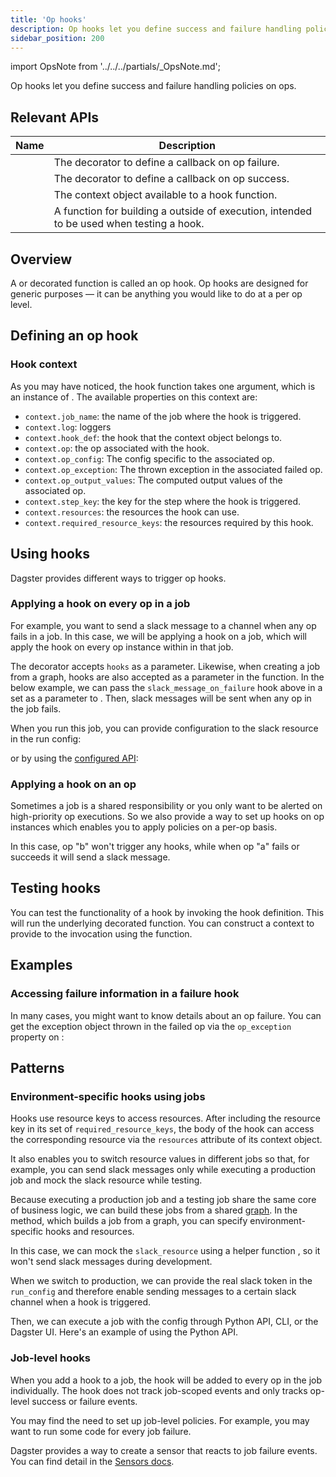 ```yaml
---
title: 'Op hooks'
description: Op hooks let you define success and failure handling policies on ops.
sidebar_position: 200
---
```


import OpsNote from '../../../partials/\_OpsNote.md';

<OpsNote />

Op hooks let you define success and failure handling policies on ops.

## Relevant APIs

| Name                                                          | Description                                                                                                                |
| ------------------------------------------------------------- | -------------------------------------------------------------------------------------------------------------------------- |
| <PyObject section="hooks" module="dagster" object="failure_hook" decorator /> | The decorator to define a callback on op failure.                                                                          |
| <PyObject section="hooks" module="dagster" object="success_hook" decorator /> | The decorator to define a callback on op success.                                                                          |
| <PyObject section="hooks" module="dagster" object="HookContext"  />           | The context object available to a hook function.                                                                           |
| <PyObject section="hooks" module="dagster" object="build_hook_context" />     | A function for building a <PyObject section="hooks" module="dagster" object="HookContext" /> outside of execution, intended to be used when testing a hook. |

## Overview

A <PyObject section="hooks" module="dagster" object="success_hook" decorator /> or <PyObject section="hooks" module="dagster" object="failure_hook" decorator /> decorated function is called an op hook. Op hooks are designed for generic purposes — it can be anything you would like to do at a per op level.

## Defining an op hook

<CodeExample path="docs_snippets/docs_snippets/concepts/ops_jobs_graphs/op_hooks.py" startAfter="start_repo_marker_0" endBefore="end_repo_marker_0" />

### Hook context

As you may have noticed, the hook function takes one argument, which is an instance of <PyObject section="hooks" module="dagster" object="HookContext" />. The available properties on this context are:

- `context.job_name`: the name of the job where the hook is triggered.
- `context.log`: loggers
- `context.hook_def`: the hook that the context object belongs to.
- `context.op`: the op associated with the hook.
- `context.op_config`: The config specific to the associated op.
- `context.op_exception`: The thrown exception in the associated failed op.
- `context.op_output_values`: The computed output values of the associated op.
- `context.step_key`: the key for the step where the hook is triggered.
- `context.resources`: the resources the hook can use.
- `context.required_resource_keys`: the resources required by this hook.

## Using hooks

Dagster provides different ways to trigger op hooks.

### Applying a hook on every op in a job

For example, you want to send a slack message to a channel when any op fails in a job. In this case, we will be applying a hook on a job, which will apply the hook on every op instance within in that job.

The <PyObject section="jobs" module="dagster" object="job" decorator /> decorator accepts `hooks` as a parameter. Likewise, when creating a job from a graph, hooks are also accepted as a parameter in the <PyObject section="graphs" module="dagster" object="GraphDefinition.to_job" /> function. In the below example, we can pass the `slack_message_on_failure` hook above in a set as a parameter to <PyObject section="jobs" module="dagster" object="job" decorator />. Then, slack messages will be sent when any op in the job fails.

<CodeExample path="docs_snippets/docs_snippets/concepts/ops_jobs_graphs/op_hooks.py" startAfter="start_repo_marker_1" endBefore="end_repo_marker_1" />

When you run this job, you can provide configuration to the slack resource in the run config:

<CodeExample path="docs_snippets/docs_snippets/concepts/ops_jobs_graphs/prod_op_hooks.yaml" />

or by using the [configured API](/api/python-api/config#dagster.configured):

<CodeExample path="docs_snippets/docs_snippets/concepts/ops_jobs_graphs/op_hooks.py" startAfter="start_repo_marker_1_with_configured" endBefore="end_repo_marker_1_with_configured" />

### Applying a hook on an op

Sometimes a job is a shared responsibility or you only want to be alerted on high-priority op executions. So we also provide a way to set up hooks on op instances which enables you to apply policies on a per-op basis.

<CodeExample path="docs_snippets/docs_snippets/concepts/ops_jobs_graphs/op_hooks.py" startAfter="start_repo_marker_2" endBefore="end_repo_marker_2" />

In this case, op "b" won't trigger any hooks, while when op "a" fails or succeeds it will send a slack message.

## Testing hooks

You can test the functionality of a hook by invoking the hook definition. This will run the underlying decorated function. You can construct a context to provide to the invocation using the <PyObject section="hooks" module="dagster" object="build_hook_context" /> function.

<CodeExample path="docs_snippets/docs_snippets/concepts/ops_jobs_graphs/op_hooks.py" startAfter="start_testing_hooks" endBefore="end_testing_hooks" />

## Examples

### Accessing failure information in a failure hook

In many cases, you might want to know details about an op failure. You can get the exception object thrown in the failed op via the `op_exception` property on <PyObject section="hooks" module="dagster" object="HookContext" />:

<CodeExample path="docs_snippets/docs_snippets/concepts/ops_jobs_graphs/op_hooks_context.py" startAfter="start_failure_hook_op_exception" endBefore="end_failure_hook_op_exception" />

## Patterns

### Environment-specific hooks using jobs

Hooks use resource keys to access resources. After including the resource key in its set of `required_resource_keys`, the body of the hook can access the corresponding resource via the `resources` attribute of its context object.

It also enables you to switch resource values in different jobs so that, for example, you can send slack messages only while executing a production job and mock the slack resource while testing.

Because executing a production job and a testing job share the same core of business logic, we can build these jobs from a shared [graph](/guides/build/jobs/op-jobs#from-a-graph). In the <PyObject section="graphs" module="dagster" object="GraphDefinition.to_job" /> method, which builds a job from a graph, you can specify environment-specific hooks and resources.

In this case, we can mock the `slack_resource` using a helper function <PyObject section="resources" module="dagster" object="ResourceDefinition" displayText="ResourceDefinition.hardcoded_resource()"/>, so it won't send slack messages during development.

<CodeExample path="docs_snippets/docs_snippets/concepts/ops_jobs_graphs/op_hooks.py" startAfter="start_repo_marker_3" endBefore="end_repo_marker_3" />

When we switch to production, we can provide the real slack token in the `run_config` and therefore enable sending messages to a certain slack channel when a hook is triggered.

<CodeExample path="docs_snippets/docs_snippets/concepts/ops_jobs_graphs/prod_op_hooks.yaml" />

Then, we can execute a job with the config through Python API, CLI, or the Dagster UI. Here's an example of using the Python API.

<CodeExample path="docs_snippets/docs_snippets/concepts/ops_jobs_graphs/op_hooks.py" startAfter="start_repo_main" endBefore="end_repo_main" />

### Job-level hooks

When you add a hook to a job, the hook will be added to every op in the job individually. The hook does not track job-scoped events and only tracks op-level success or failure events.

You may find the need to set up job-level policies. For example, you may want to run some code for every job failure.

Dagster provides a way to create a sensor that reacts to job failure events. You can find detail in the [Sensors docs](/guides/automate/sensors/).